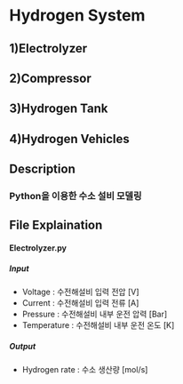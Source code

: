 Hydrogen System
===============
1)Electrolyzer
--------------
2)Compressor
------------
3)Hydrogen Tank
---------------
4)Hydrogen Vehicles
-------------------
Description
-----------
### Python을 이용한 수소 설비 모델링
File Explaination
-----------------
#### Electrolyzer.py
##### Input
* Voltage : 수전해설비 입력 전압 [V]
* Current : 수전해설비 입력 전류 [A]
* Pressure : 수전해설비 내부 운전 압력 [Bar]
* Temperature : 수전해설비 내부 운전 온도 [K]
##### Output
* Hydrogen rate : 수소 생산량 [mol/s]
